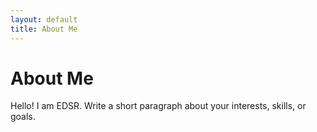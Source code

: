 ```yaml
---
layout: default
title: About Me
---
```

# About Me
Hello! I am EDSR.
Write a short paragraph about your interests, skills, or goals.

